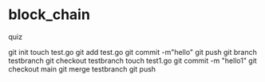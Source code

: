 # block_chain
quiz

git init
touch test.go
git add test.go
git commit -m"hello"
git push
git branch testbranch
git checkout testbranch
touch test1.go
git commit -m "hello1"
git checkout main
git merge testbranch
git push